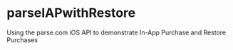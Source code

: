parseIAPwithRestore
===================

Using the parse.com iOS API to demonstrate In-App Purchase and Restore Purchases